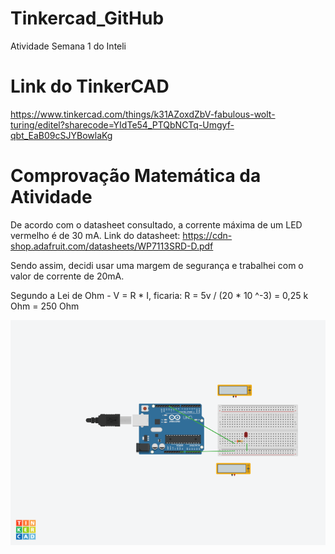 # Tinkercad_GitHub
Atividade Semana 1 do Inteli

# Link do TinkerCAD
https://www.tinkercad.com/things/k31AZoxdZbV-fabulous-wolt-turing/editel?sharecode=YIdTe54_PTQbNCTq-Umgyf-qbt_EaB09cSJYBowlaKg

# Comprovação Matemática da Atividade

De acordo com o datasheet consultado, a corrente máxima de um LED vermelho é de 30 mA. 
Link do datasheet: https://cdn-shop.adafruit.com/datasheets/WP7113SRD-D.pdf

Sendo assim, decidi usar uma margem de segurança e trabalhei com o valor de corrente de 20mA.

Segundo a Lei de Ohm - V = R * I, ficaria:
R = 5v / (20 * 10 ^-3) = 0,25 k Ohm = 250 Ohm

![Imagem representando a simulação do Arduino](Atividade_tinkercad.png)


